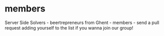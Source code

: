 members
=======

Server Side Solvers - beertrepreneurs from Ghent - members - send a pull request adding yourself to the list if you wanna join our group!
